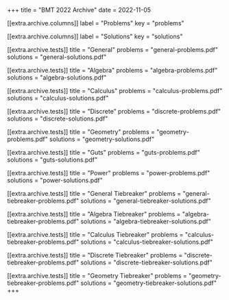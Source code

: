 +++
title = "BMT 2022 Archive"
date = 2022-11-05

[[extra.archive.columns]]
label = "Problems"
key = "problems"

[[extra.archive.columns]]
label = "Solutions"
key = "solutions"

[[extra.archive.tests]]
title = "General"
problems = "general-problems.pdf"
solutions = "general-solutions.pdf"

[[extra.archive.tests]]
title = "Algebra"
problems = "algebra-problems.pdf"
solutions = "algebra-solutions.pdf"

[[extra.archive.tests]]
title = "Calculus"
problems = "calculus-problems.pdf"
solutions = "calculus-solutions.pdf"

[[extra.archive.tests]]
title = "Discrete"
problems = "discrete-problems.pdf"
solutions = "discrete-solutions.pdf"

[[extra.archive.tests]]
title = "Geometry"
problems = "geometry-problems.pdf"
solutions = "geometry-solutions.pdf"

[[extra.archive.tests]]
title = "Guts"
problems = "guts-problems.pdf"
solutions = "guts-solutions.pdf"

[[extra.archive.tests]]
title = "Power"
problems = "power-problems.pdf"
solutions = "power-solutions.pdf"

[[extra.archive.tests]]
title = "General Tiebreaker"
problems = "general-tiebreaker-problems.pdf"
solutions = "general-tiebreaker-solutions.pdf"

[[extra.archive.tests]]
title = "Algebra Tiebreaker"
problems = "algebra-tiebreaker-problems.pdf"
solutions = "algebra-tiebreaker-solutions.pdf"

[[extra.archive.tests]]
title = "Calculus Tiebreaker"
problems = "calculus-tiebreaker-problems.pdf"
solutions = "calculus-tiebreaker-solutions.pdf"

[[extra.archive.tests]]
title = "Discrete Tiebreaker"
problems = "discrete-tiebreaker-problems.pdf"
solutions = "discrete-tiebreaker-solutions.pdf"

[[extra.archive.tests]]
title = "Geometry Tiebreaker"
problems = "geometry-tiebreaker-problems.pdf"
solutions = "geometry-tiebreaker-solutions.pdf"
+++
